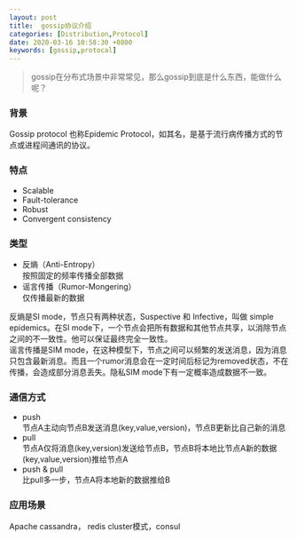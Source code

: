 ```yaml
---
layout: post
title:  gossip协议介绍
categories: [Distribution,Protocol]
date: 2020-03-16 10:58:30 +0800
keywords: [gossip,protocal]
---
```


>gossip在分布式场景中非常常见，那么gossip到底是什么东西，能做什么呢？ 

### 背景

Gossip protocol 也称Epidemic Protocol，如其名，是基于流行病传播方式的节点或进程间通讯的协议。

### 特点

- Scalable
- Fault-tolerance
- Robust
- Convergent consistency

### 类型

- 反熵（Anti-Entropy）  
按照固定的频率传播全部数据
- 谣言传播（Rumor-Mongering）  
仅传播最新的数据

反熵是SI mode，节点只有两种状态，Suspective 和 Infective，叫做 simple epidemics。在SI mode下，一个节点会把所有数据和其他节点共享，以消除节点之间的不一致性。他可以保证最终完全一致性。  
谣言传播是SIM mode，在这种模型下，节点之间可以频繁的发送消息，因为消息只包含最新消息。而且一个rumor消息会在一定时间后标记为removed状态，不在传播，会造成部分消息丢失。隐私SIM mode下有一定概率造成数据不一致。

### 通信方式

- push  
节点A主动向节点B发送消息(key,value,version)，节点B更新比自己新的消息
- pull  
节点A仅将消息(key,version)发送给节点B，节点B将本地比节点A新的数据(key,value,version)推给节点A
- push & pull  
比pull多一步，节点A将本地新的数据推给B

### 应用场景

Apache cassandra， redis cluster模式，consul
